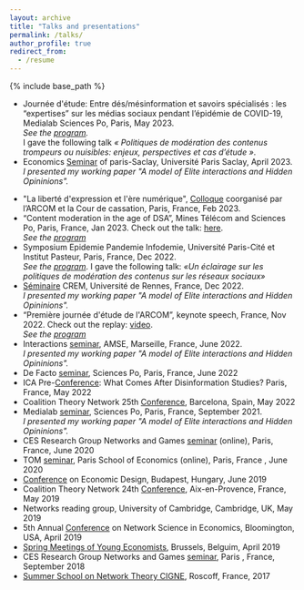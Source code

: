 ```yaml
---
layout: archive
title: "Talks and presentations" 
permalink: /talks/
author_profile: true
redirect_from:
  - /resume
---
```


{% include base_path %}
- Journée d'étude: Entre dés/mésinformation et savoirs spécialisés : les “expertises” sur les médias sociaux pendant l’épidémie de COVID-19, Medialab Sciences Po, Paris, May 2023. <br>
*See the [program](https://medialab.sciencespo.fr/actu/entre-desmesinformation-et-savoirs-specialises-les-expertises-sur-les-medias-sociaux-pendant-lepidemie-de-covid/).* <br>
I gave the following talk *« Politiques de modération des contenus trompeurs ou nuisibles: enjeux, perspectives et cas d’étude »*. 
- Economics [Seminar](http://www.ritm.universite-paris-saclay.fr/shaden-shabayek-universite-paris-saclay-universite-paris-1-at-the-economics-seminar-of-paris-saclay-ceps-epee-and-ritm/) of paris-Saclay, Université Paris Saclay, April 2023. <br>
*I presented my working paper "A model of Elite interactions and Hidden Opininions".* 
* "La liberté d'expression et l'ère numérique", [Colloque](https://www.courdecassation.fr/agenda-evenementiel/la-liberte-dexpression-et-lere-numerique) coorganisé par l’ARCOM et la Cour de cassation, Paris, France, Feb 2023. 
* “Content moderation in the age of DSA”, Mines Télécom and Sciences Po, Paris, France, Jan 2023. Check out the talk: [here](https://twitter.com/ScPoChaireDGS/status/1626282542096687106). <br>
*See the [program](https://www.dsacontentmoderationconference.fr/PROGRAM.html)*
* Symposium Epidemie Pandemie Infodemie, Université Paris-Cité et Institut Pasteur, Paris, France, Dec 2022.<br>
*See the [program](https://research.pasteur.fr/wp-content/uploads/2022/11/research_pasteur-dpt-sante-globale-symposium-epidemie-pandemie-infodemie-lautre-urgence-sanitaire-sympo-infodemie-prog-web.pdf)*. I gave the following talk: *«Un éclairage sur les politiques de modération des contenus sur les réseaux sociaux»*
* [Séminaire](https://www.univ-rennes.fr/evenements-0/seminaire-crem-a-model-of-elite-interactions-and-hidden-opinions) CREM, Université de Rennes, France, Dec 2022. <br>
*I presented my working paper "A model of Elite interactions and Hidden Opininions".*  
* “Première journée d'étude de l'ARCOM”, keynote speech, France, Nov 2022. Check out the replay: [video](https://www.arcom.fr/actualites/premiere-journee-detudes-de-larcom-presentations-des-travaux-des-chercheurs-sur-les-medias-audiovisuels-et-numeriques). <br>
*See the [program](https://www.linkedin.com/posts/arcom-regulateur-communication-audiovisuelle-numerique_le-programme-activity-6997908922099499008-zphX/?utm_source=share&utm_medium=member_desktop)*
* Interactions [seminar](https://www.amse-aixmarseille.fr/fr/evenements/shaden-shabayek), AMSE, Marseille, France, June 2022. <br>
*I presented my working paper "A model of Elite interactions and Hidden Opininions".*  <br>
* De Facto [seminar](https://defacto-observatoire.fr/Actus/Vendredi-3-juin-troisieme-seminaire-de-recherche-DE-FACTO/), Sciences Po, Paris, France, June 2022 <br>
* ICA Pre-[Conference](https://citap.unc.edu/ica-preconference-2022/): What Comes After Disinformation Studies? Paris, France, May 2022
* Coalition Theory Network 25th [Conference](https://ctn2022.sciencesconf.org/data/pages/CTN_1.pdf), Barcelona, Spain, May 2022
* Medialab [seminar](https://medialab.sciencespo.fr/en/news/suivi-des-interventions-liees-a-la-desinformation-sur-les-principales-plateformes-de-medias-sociaux/), Sciences Po, Paris, France, September 2021. <br>
*I presented my working paper "A model of Elite interactions and Hidden Opininions".* 
* CES Research Group Networks and Games [seminar](https://sites.google.com/site/cesworkinggroupnetworks/) (online), Paris, France, June 2020 <br>
* TOM [seminar](https://www.parisschoolofeconomics.eu/en/research/seminars/lunch-s-theory-organisation-markets-tom/), Paris School of Economics (online), Paris, France , June 2020 <br>
* [Conference](http://mechanismdesign.eu/uncoming-events/conference-on-economic-design-of-sed/163/) on Economic Design, Budapest, Hungary, June 2019 <br>
* Coalition Theory Network 24th [Conference](http://www.coalitiontheory.net/content/24th-coalition-theory-network-workshop), Aix-en-Provence, France, May 2019 <br>
* Networks reading group, University of Cambridge, Cambridge, UK, May 2019 <br>
* 5th Annual [Conference](https://drive.google.com/file/d/1a7_-N_Vx5XbYDPymIQzWh_ksuvp5b8FY/view) on Network Science in Economics, Bloomington, USA, April 2019 <br>
* [Spring Meetings of Young Economists](https://eaye.weebly.com/), Brussels, Belguim, April 2019 <br>
* CES Research Group Networks and Games [seminar](https://sites.google.com/site/cesworkinggroupnetworks/), Paris , France, September 2018 <br>
* [Summer School on Network Theory CIGNE](https://sites.google.com/site/cigneworkshop2017/), Roscoff, France, 2017 <br>
